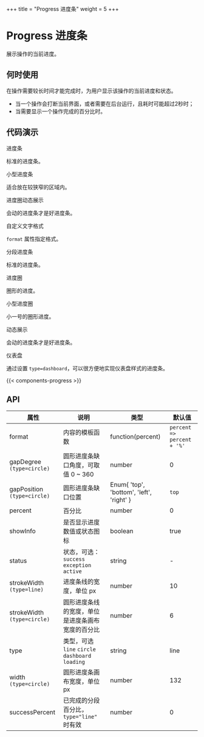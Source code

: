 +++
title = "Progress 进度条"
weight = 5
+++

# Progress 进度条

展示操作的当前进度。

## 何时使用

在操作需要较长时间才能完成时，为用户显示该操作的当前进度和状态。

- 当一个操作会打断当前界面，或者需要在后台运行，且耗时可能超过2秒时；
- 当需要显示一个操作完成的百分比时。

## 代码演示

<div class="c7n-row">
    <div class="c7n-row-6">
        <section class="code-box">
            <section class="code-box-demo"><div id="progress-demo-basic"></div></section>
            <section class="code-box-meta">
                <div class="code-box-title"><a>进度条</a></div>
                <div>
                    <p>标准的进度条。</p>
                </div>
            </section>
        </section>
        <section class="code-box">
            <section class="code-box-demo"><div id="progress-demo-small"></div></section>
            <section class="code-box-meta">
                <div class="code-box-title"><a>小型进度条</a></div>
                <div>
                    <p>适合放在较狭窄的区域内。</p>
                </div>
            </section>
        </section>
        <section class="code-box">
            <section class="code-box-demo"><div id="progress-demo-cycle"></div></section>
            <section class="code-box-meta">
                <div class="code-box-title"><a>进度圈动态展示</a></div>
                <div>
                    <p>会动的进度条才是好进度条。</p>
                </div>
            </section>
        </section>
        <section class="code-box">
            <section class="code-box-demo"><div id="progress-demo-text"></div></section>
            <section class="code-box-meta">
                <div class="code-box-title"><a>自定义文字格式</a></div>
                <div>
                    <p><code>format</code> 属性指定格式。</p>
                </div>
            </section>
        </section>
        <section class="code-box">
            <section class="code-box-demo"><div id="progress-demo-segment"></div></section>
            <section class="code-box-meta">
                <div class="code-box-title"><a>分段进度条</a></div>
                <div>
                    <p>标准的进度条。</p>
                </div>
            </section>
        </section>
    </div>
    <div class="c7n-row-6">
        <section class="code-box">
            <section class="code-box-demo"><div id="progress-demo-cycle2"></div></section>
            <section class="code-box-meta">
                <div class="code-box-title"><a>进度圈</a></div>
                <div>
                    <p>圈形的进度。</p>
                </div>
            </section>
        </section>
        <section class="code-box">
            <section class="code-box-demo"><div id="progress-demo-cycleSmall"></div></section>
            <section class="code-box-meta">
                <div class="code-box-title"><a>小型进度圈</a></div>
                <div>
                    <p>小一号的圈形进度。</p>
                </div>
            </section>
        </section>
        <section class="code-box">
            <section class="code-box-demo"><div id="progress-demo-dynamic"></div></section>
            <section class="code-box-meta">
                <div class="code-box-title"><a>动态展示</a></div>
                <div>
                    <p>会动的进度条才是好进度条。</p>
                </div>
            </section>
        </section>
        <section class="code-box">
            <section class="code-box-demo"><div id="progress-demo-dashboard"></div></section>
            <section class="code-box-meta">
                <div class="code-box-title"><a>仪表盘</a></div>
                <div>
                    <p>通过设置 <code>type=dashboard</code>，可以很方便地实现仪表盘样式的进度条。</p>
                </div>
            </section>
        </section>
    </div>
</div>

{{< components-progress >}}

## API

| 属性 | 说明 | 类型 | 默认值 |
| --- | --- | --- | --- |
| format | 内容的模板函数 | function(percent) | `percent => percent + '%'` |
| gapDegree `(type=circle)` | 圆形进度条缺口角度，可取值 0 ~ 360 | number | 0 |
| gapPosition `(type=circle)` | 圆形进度条缺口位置 | Enum{ 'top', 'bottom', 'left', 'right' } | `top` |
| percent | 百分比 | number | 0 |
| showInfo | 是否显示进度数值或状态图标 | boolean | true |
| status | 状态，可选：`success` `exception` `active` | string | - |
| strokeWidth `(type=line)` | 进度条线的宽度，单位 px | number | 10 |
| strokeWidth `(type=circle)` | 圆形进度条线的宽度，单位是进度条画布宽度的百分比 | number | 6 |
| type | 类型，可选 `line` `circle` `dashboard` `loading` | string | line |
| width `(type=circle)` | 圆形进度条画布宽度，单位 px | number | 132 |
| successPercent | 已完成的分段百分比，`type="line"` 时有效 | number | 0 |